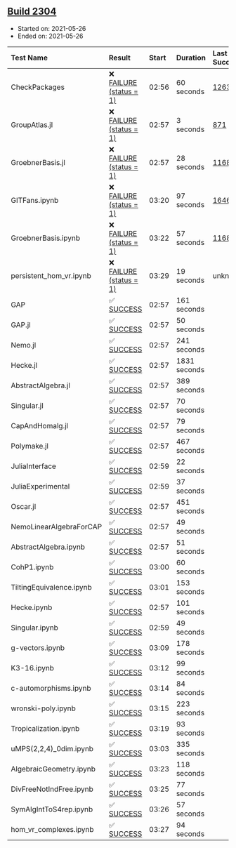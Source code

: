 ## [Build 2304](https://oscarci.mathematik.uni-kl.de/job/oscar-stable/2304/)

* Started on: 2021-05-26
* Ended on: 2021-05-26

| Test Name    | Result | Start | Duration | Last Success | First Failure |
|:-------------|:-------|:------|:---------|:-------------|:--------------|
| CheckPackages | ❌ [FAILURE (status = 1)](https://oscarci.mathematik.uni-kl.de/job/oscar-stable/2304/artifact/logs/build-2304/CheckPackages.log) | 02:56 | 60 seconds | [1263](https://oscarci.mathematik.uni-kl.de/job/oscar-stable/1263/) | [1264](https://oscarci.mathematik.uni-kl.de/job/oscar-stable/1264/) |
| GroupAtlas.jl | ❌ [FAILURE (status = 1)](https://oscarci.mathematik.uni-kl.de/job/oscar-stable/2304/artifact/logs/build-2304/GroupAtlas.jl.log) | 02:57 | 3 seconds | [871](https://oscarci.mathematik.uni-kl.de/job/oscar-stable/871/) | [872](https://oscarci.mathematik.uni-kl.de/job/oscar-stable/872/) |
| GroebnerBasis.jl | ❌ [FAILURE (status = 1)](https://oscarci.mathematik.uni-kl.de/job/oscar-stable/2304/artifact/logs/build-2304/GroebnerBasis.jl.log) | 02:57 | 28 seconds | [1168](https://oscarci.mathematik.uni-kl.de/job/oscar-stable/1168/) | [1169](https://oscarci.mathematik.uni-kl.de/job/oscar-stable/1169/) |
| GITFans.ipynb | ❌ [FAILURE (status = 1)](https://oscarci.mathematik.uni-kl.de/job/oscar-stable/2304/artifact/logs/build-2304/GITFans.ipynb.log) | 03:20 | 97 seconds | [1646](https://oscarci.mathematik.uni-kl.de/job/oscar-stable/1646/) | [1647](https://oscarci.mathematik.uni-kl.de/job/oscar-stable/1647/) |
| GroebnerBasis.ipynb | ❌ [FAILURE (status = 1)](https://oscarci.mathematik.uni-kl.de/job/oscar-stable/2304/artifact/logs/build-2304/GroebnerBasis.ipynb.log) | 03:22 | 57 seconds | [1168](https://oscarci.mathematik.uni-kl.de/job/oscar-stable/1168/) | [1169](https://oscarci.mathematik.uni-kl.de/job/oscar-stable/1169/) |
| persistent_hom_vr.ipynb | ❌ [FAILURE (status = 1)](https://oscarci.mathematik.uni-kl.de/job/oscar-stable/2304/artifact/logs/build-2304/persistent_hom_vr.ipynb.log) | 03:29 | 19 seconds | unknown | unknown |
| GAP | ✅ [SUCCESS](https://oscarci.mathematik.uni-kl.de/job/oscar-stable/2304/artifact/logs/build-2304/GAP.log) | 02:57 | 161 seconds |  |  |
| GAP.jl | ✅ [SUCCESS](https://oscarci.mathematik.uni-kl.de/job/oscar-stable/2304/artifact/logs/build-2304/GAP.jl.log) | 02:57 | 50 seconds |  |  |
| Nemo.jl | ✅ [SUCCESS](https://oscarci.mathematik.uni-kl.de/job/oscar-stable/2304/artifact/logs/build-2304/Nemo.jl.log) | 02:57 | 241 seconds |  |  |
| Hecke.jl | ✅ [SUCCESS](https://oscarci.mathematik.uni-kl.de/job/oscar-stable/2304/artifact/logs/build-2304/Hecke.jl.log) | 02:57 | 1831 seconds |  |  |
| AbstractAlgebra.jl | ✅ [SUCCESS](https://oscarci.mathematik.uni-kl.de/job/oscar-stable/2304/artifact/logs/build-2304/AbstractAlgebra.jl.log) | 02:57 | 389 seconds |  |  |
| Singular.jl | ✅ [SUCCESS](https://oscarci.mathematik.uni-kl.de/job/oscar-stable/2304/artifact/logs/build-2304/Singular.jl.log) | 02:57 | 70 seconds |  |  |
| CapAndHomalg.jl | ✅ [SUCCESS](https://oscarci.mathematik.uni-kl.de/job/oscar-stable/2304/artifact/logs/build-2304/CapAndHomalg.jl.log) | 02:57 | 79 seconds |  |  |
| Polymake.jl | ✅ [SUCCESS](https://oscarci.mathematik.uni-kl.de/job/oscar-stable/2304/artifact/logs/build-2304/Polymake.jl.log) | 02:57 | 467 seconds |  |  |
| JuliaInterface | ✅ [SUCCESS](https://oscarci.mathematik.uni-kl.de/job/oscar-stable/2304/artifact/logs/build-2304/JuliaInterface.log) | 02:59 | 22 seconds |  |  |
| JuliaExperimental | ✅ [SUCCESS](https://oscarci.mathematik.uni-kl.de/job/oscar-stable/2304/artifact/logs/build-2304/JuliaExperimental.log) | 02:59 | 37 seconds |  |  |
| Oscar.jl | ✅ [SUCCESS](https://oscarci.mathematik.uni-kl.de/job/oscar-stable/2304/artifact/logs/build-2304/Oscar.jl.log) | 02:57 | 451 seconds |  |  |
| NemoLinearAlgebraForCAP | ✅ [SUCCESS](https://oscarci.mathematik.uni-kl.de/job/oscar-stable/2304/artifact/logs/build-2304/NemoLinearAlgebraForCAP.log) | 02:57 | 49 seconds |  |  |
| AbstractAlgebra.ipynb | ✅ [SUCCESS](https://oscarci.mathematik.uni-kl.de/job/oscar-stable/2304/artifact/logs/build-2304/AbstractAlgebra.ipynb.log) | 02:57 | 51 seconds |  |  |
| CohP1.ipynb | ✅ [SUCCESS](https://oscarci.mathematik.uni-kl.de/job/oscar-stable/2304/artifact/logs/build-2304/CohP1.ipynb.log) | 03:00 | 60 seconds |  |  |
| TiltingEquivalence.ipynb | ✅ [SUCCESS](https://oscarci.mathematik.uni-kl.de/job/oscar-stable/2304/artifact/logs/build-2304/TiltingEquivalence.ipynb.log) | 03:01 | 153 seconds |  |  |
| Hecke.ipynb | ✅ [SUCCESS](https://oscarci.mathematik.uni-kl.de/job/oscar-stable/2304/artifact/logs/build-2304/Hecke.ipynb.log) | 02:57 | 101 seconds |  |  |
| Singular.ipynb | ✅ [SUCCESS](https://oscarci.mathematik.uni-kl.de/job/oscar-stable/2304/artifact/logs/build-2304/Singular.ipynb.log) | 02:59 | 49 seconds |  |  |
| g-vectors.ipynb | ✅ [SUCCESS](https://oscarci.mathematik.uni-kl.de/job/oscar-stable/2304/artifact/logs/build-2304/g-vectors.ipynb.log) | 03:09 | 178 seconds |  |  |
| K3-16.ipynb | ✅ [SUCCESS](https://oscarci.mathematik.uni-kl.de/job/oscar-stable/2304/artifact/logs/build-2304/K3-16.ipynb.log) | 03:12 | 99 seconds |  |  |
| c-automorphisms.ipynb | ✅ [SUCCESS](https://oscarci.mathematik.uni-kl.de/job/oscar-stable/2304/artifact/logs/build-2304/c-automorphisms.ipynb.log) | 03:14 | 84 seconds |  |  |
| wronski-poly.ipynb | ✅ [SUCCESS](https://oscarci.mathematik.uni-kl.de/job/oscar-stable/2304/artifact/logs/build-2304/wronski-poly.ipynb.log) | 03:15 | 223 seconds |  |  |
| Tropicalization.ipynb | ✅ [SUCCESS](https://oscarci.mathematik.uni-kl.de/job/oscar-stable/2304/artifact/logs/build-2304/Tropicalization.ipynb.log) | 03:19 | 93 seconds |  |  |
| uMPS(2,2,4)_0dim.ipynb | ✅ [SUCCESS](https://oscarci.mathematik.uni-kl.de/job/oscar-stable/2304/artifact/logs/build-2304/uMPS-2-2-4-_0dim.ipynb.log) | 03:03 | 335 seconds |  |  |
| AlgebraicGeometry.ipynb | ✅ [SUCCESS](https://oscarci.mathematik.uni-kl.de/job/oscar-stable/2304/artifact/logs/build-2304/AlgebraicGeometry.ipynb.log) | 03:23 | 118 seconds |  |  |
| DivFreeNotIndFree.ipynb | ✅ [SUCCESS](https://oscarci.mathematik.uni-kl.de/job/oscar-stable/2304/artifact/logs/build-2304/DivFreeNotIndFree.ipynb.log) | 03:25 | 77 seconds |  |  |
| SymAlgIntToS4rep.ipynb | ✅ [SUCCESS](https://oscarci.mathematik.uni-kl.de/job/oscar-stable/2304/artifact/logs/build-2304/SymAlgIntToS4rep.ipynb.log) | 03:26 | 57 seconds |  |  |
| hom_vr_complexes.ipynb | ✅ [SUCCESS](https://oscarci.mathematik.uni-kl.de/job/oscar-stable/2304/artifact/logs/build-2304/hom_vr_complexes.ipynb.log) | 03:27 | 94 seconds |  |  |
